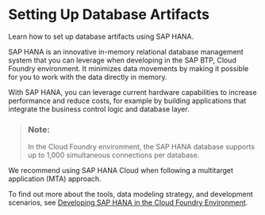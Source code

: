 <!-- loio3cd69547217949e098fb4f2a88aa6d33 -->

# Setting Up Database Artifacts

Learn how to set up database artifacts using SAP HANA.

SAP HANA is an innovative in-memory relational database management system that you can leverage when developing in the SAP BTP, Cloud Foundry environment. It minimizes data movements by making it possible for you to work with the data directly in memory.

With SAP HANA, you can leverage current hardware capabilities to increase performance and reduce costs, for example by building applications that integrate the business control logic and database layer.

> ### Note:  
> In the Cloud Foundry environment, the SAP HANA database supports up to 1,000 simultaneous connections per database.

We recommend using SAP HANA Cloud when following a multitarget application \(MTA\) approach.

To find out more about the tools, data modeling strategy, and development scenarios, see [Developing SAP HANA in the Cloud Foundry Environment](developing-sap-hana-in-the-cloud-foundry-environment-14224d7.md#loio14224d75f6c64b499d189e3ebd131ec2).

